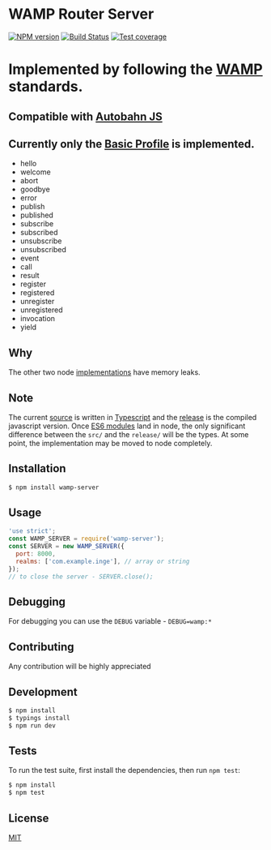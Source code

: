 # WAMP Router Server

[![NPM version][npm-image]][npm-url]
[![Build Status][travis-image]][travis-url]
[![Test coverage][coveralls-image]][coveralls-url]

# Implemented by following the [WAMP](https://tools.ietf.org/html/draft-oberstet-hybi-tavendo-wamp-02) standards.

## Compatible with [Autobahn JS](http://autobahn.ws/js/)

## Currently only the [Basic Profile](https://tools.ietf.org/html/draft-oberstet-hybi-tavendo-wamp-02#page-7) is implemented.
 - hello
 - welcome
 - abort
 - goodbye
 - error
 - publish
 - published
 - subscribe
 - subscribed
 - unsubscribe
 - unsubscribed
 - event
 - call
 - result
 - register
 - registered
 - unregister
 - unregistered
 - invocation
 - yield

## Why
The other two node [implementations](http://wamp-proto.org/implementations/#routers) have memory leaks.

## Note
The current [source](https://github.com/ivaylopivanov/wamp-server/tree/master/src) is written in [Typescript](https://www.typescriptlang.org/) and the [release](https://github.com/ivaylopivanov/wamp-server/tree/master/release) is the compiled javascript version. Once [ES6 modules](http://www.ecma-international.org/ecma-262/6.0/#sec-imports) land in node, the only significant difference between the `src/` and the `release/` will be the types. At some point, the implementation may be moved to node completely.

## Installation

```bash
$ npm install wamp-server
```

## Usage

```js
'use strict';
const WAMP_SERVER = require('wamp-server');
const SERVER = new WAMP_SERVER({
  port: 8000,
  realms: ['com.example.inge'], // array or string
});
// to close the server - SERVER.close();
```

## Debugging

For debugging you can use the `DEBUG` variable - `DEBUG=wamp:*`

## Contributing

Any contribution will be highly appreciated

## Development

```bash
$ npm install
$ typings install
$ npm run dev
```

## Tests

  To run the test suite, first install the dependencies, then run `npm test`:

```bash
$ npm install
$ npm test
```

## License

[MIT](https://github.com/ivaylopivanov/wamp-server/blob/master/LICENSE)

[npm-image]: https://badge.fury.io/js/wamp-server.svg
[npm-url]: https://npmjs.org/package/wamp-server
[travis-image]: https://travis-ci.org/ivaylopivanov/wamp-server.svg?branch=master
[travis-url]: https://travis-ci.org/ivaylopivanov/wamp-server
[coveralls-image]: https://coveralls.io/repos/ivaylopivanov/wamp-server/badge.svg
[coveralls-url]: https://coveralls.io/r/ivaylopivanov/wamp-server
